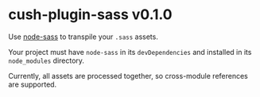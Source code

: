 # cush-plugin-sass v0.1.0

Use [node-sass][1] to transpile your `.sass` assets.

Your project must have `node-sass` in its `devDependencies` and installed in its `node_modules` directory.

Currently, all assets are processed together, so cross-module references are supported.

[1]: https://github.com/sass/node-sass
